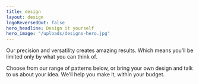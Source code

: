 ```yaml
---
title: design
layout: design
logoReversedOut: false
hero_headline: Design it yourself
hero_image: "/uploads/designs-hero.jpg"
---
```


Our precision and versatility creates amazing results. Which means you’ll be limited only by what you can think of.

Choose from our range of patterns below, or bring your own design and talk to us about your idea. We’ll help you make it, within your budget.
